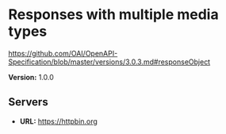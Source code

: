 # Responses with multiple media types

https://github.com/OAI/OpenAPI-Specification/blob/master/versions/3.0.3.md#responseObject

**Version:** 1.0.0

## Servers

- **URL:** https://httpbin.org
